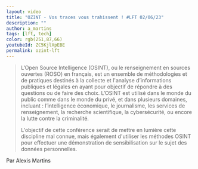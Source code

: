 ```yaml
---
layout: video
title: "OZINT - Vos traces vous trahissent ! #LFT 02/06/23"
description: ""
author: a_martins
tags: [lft, tech]
color: rgb(251,87,66)
youtubeId: ZC5KjlXpEBE
permalink: ozint-lft
---
```


> L’Open Source Intelligence (OSINT), ou le renseignement en sources ouvertes (ROSO) en français, est un ensemble de méthodologies et de pratiques destinés à la collecte et l'analyse d’informations publiques et légales en ayant pour objectif de répondre à des questions ou de faire des choix. L’OSINT est utilisé dans le monde du public comme dans le monde du privé, et dans plusieurs domaines, incluant : l’intelligence économique, le journalisme, les services de renseignement, la recherche scientifique, la cybersécurité, ou encore la lutte contre la criminalité.
>
> L'objectif de cette conférence serait de mettre en lumière cette discipline mal connue, mais également d'utiliser les méthodes OSINT pour effectuer une démonstration de sensibilisation sur le sujet des données personnelles.

Par Alexis Martins